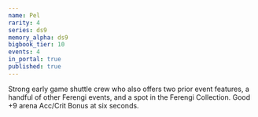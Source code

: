 ```yaml
---
name: Pel
rarity: 4
series: ds9
memory_alpha: ds9
bigbook_tier: 10
events: 4
in_portal: true
published: true
---
```


Strong early game shuttle crew who also offers two prior event features, a handful of other Ferengi events, and a spot in the Ferengi Collection. Good +9 arena Acc/Crit Bonus at six seconds.
